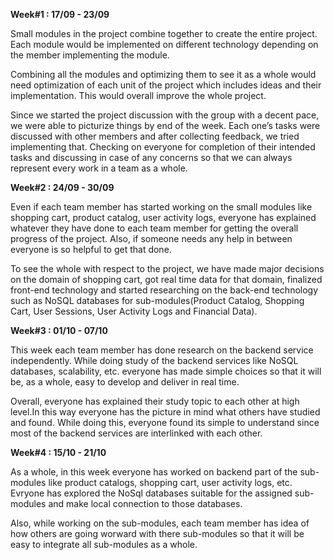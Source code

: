 **Week#1 : 17/09 - 23/09**

Small modules in the project combine together to create the entire project. Each module would be implemented 
on different technology depending on the member implementing the module.

Combining all the modules and optimizing them to see it as a whole would need optimization of each unit of 
the project which includes ideas and their implementation. This would overall improve the whole project.

Since we started the project discussion with the group with a decent pace, we were able to picturize things 
by end of the week. Each one’s tasks were discussed with other members and after collecting feedback, we tried 
implementing that. Checking on everyone for completion of their intended tasks and discussing in case of any concerns 
so that we can always represent every work in a team as a whole.

**Week#2 : 24/09 - 30/09**

Even if each team member has started working on the small modules like shopping cart, product catalog, user activity logs, 
everyone has explained whatever they have done to each team member for getting the overall progress of the project. 
Also, if someone needs any help in between everyone is so helpful to get that done.

To see the whole with respect to the project, we have made major decisions on the domain of shopping cart, got real 
time data for that domain, finalized front-end technology and started researching on the back-end technology such as 
NoSQL databases for sub-modules(Product Catalog, Shopping Cart, User Sessions, User Activity Logs and Financial Data).


**Week#3 : 01/10 - 07/10**

This week each team member has done research on the backend service independently. While doing study of the backend services like NoSQL databases, scalability, etc. everyone has made simple choices so that it will be, as a whole, easy to develop and deliver in real time. 

Overall, everyone has explained their study topic to each other at high level.In this way everyone has the picture in mind what others have studied and found. While doing this, everyone found its simple to understand since most of the backend services are interlinked with each other.

**Week#4 : 15/10 - 21/10**

As a whole, in this week everyone has worked on backend part of the sub-modules like product catalogs, shopping cart, user activity logs, etc. Evryone has explored the NoSql databases suitable for the assigned sub-modules and make local connection to those databases.

Also, while working on the sub-modules, each team member has idea of how others are going worward with there sub-modules so that it will be easy to integrate all sub-modules as a whole.
